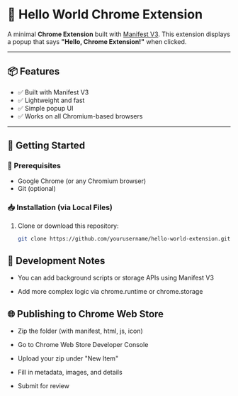 # 🌟 Hello World Chrome Extension

A minimal **Chrome Extension** built with [Manifest V3](https://developer.chrome.com/docs/extensions/mv3/). This extension displays a popup that says **"Hello, Chrome Extension!"** when clicked.

---

## 📦 Features

- ✅ Built with Manifest V3  
- ✅ Lightweight and fast  
- ✅ Simple popup UI  
- ✅ Works on all Chromium-based browsers  

---

## 🚀 Getting Started

### 🧰 Prerequisites

- Google Chrome (or any Chromium browser)
- Git (optional)

### 📥 Installation (via Local Files)

1. Clone or download this repository:
   ```bash
   git clone https://github.com/yourusername/hello-world-extension.git

## 🧪 Development Notes
- You can add background scripts or storage APIs using Manifest V3

- Add more complex logic via chrome.runtime or chrome.storage

## 🌐 Publishing to Chrome Web Store
- Zip the folder (with manifest, html, js, icon)

- Go to Chrome Web Store Developer Console

- Upload your zip under "New Item"

- Fill in metadata, images, and details

- Submit for review
